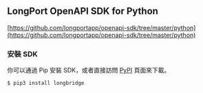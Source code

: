 ## LongPort OpenAPI SDK for Python

[https://github.com/longportapp/openapi-sdk/tree/master/python](https://github.com/longportapp/openapi-sdk/tree/master/python)

### 安裝 SDK

你可以通過 Pip 安裝 SDK，或者直接訪問 [PyPI](https://pypi.org/project/longbridge/) 頁面來下載。

```bash
$ pip3 install longbridge
```

